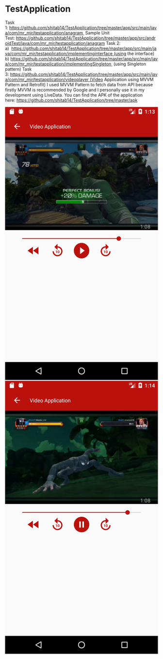 # TestApplication

Task 1: https://github.com/shitab14/TestApplication/tree/master/app/src/main/java/com/mr_mir/testapplication/anagram 
Sample Unit Test: https://github.com/shitab14/TestApplication/tree/master/app/src/androidTest/java/com/mr_mir/testapplication/anagram
Task 2:
a)  https://github.com/shitab14/TestApplication/tree/master/app/src/main/java/com/mr_mir/testapplication/implementinginterface (using the interface)
b) https://github.com/shitab14/TestApplication/tree/master/app/src/main/java/com/mr_mir/testapplication/implementingSingleton  (using Singleton pattern)
Task 3: https://github.com/shitab14/TestApplication/tree/master/app/src/main/java/com/mr_mir/testapplication/videoplayer (Video Application using MVVM Pattern and Retrofit)
I used MVVM Pattern to fetch data from API because firstly MVVM is recommended by Google and I personally use it in my development using LiveData.
You can find the APK of the application here: https://github.com/shitab14/TestApplication/tree/master/apk

![](snapshots/snap1.png)
![](snapshots/snap2.png)
